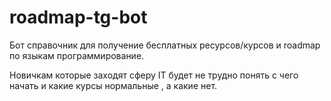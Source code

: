 # roadmap-tg-bot
Бот справочник для получение бесплатных ресурсов/курсов и roadmap по языкам программирование.

Новичкам которые заходят сферу IT будет не трудно понять с чего начать и какие курсы нормальные , а какие нет.
